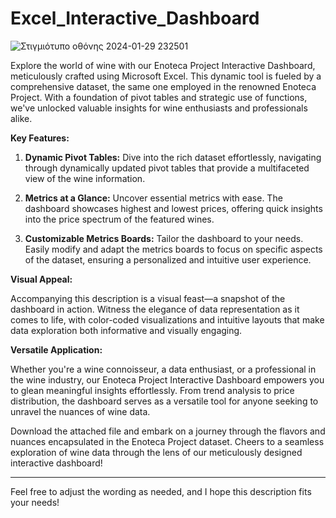 # Excel_Interactive_Dashboard

![Στιγμιότυπο οθόνης 2024-01-29 232501](https://github.com/st9ho3/Excel_Interactive_Dashboard/assets/148724871/ccc9ff5f-527c-4fe3-8b03-74ca1560b36a)



Explore the world of wine with our Enoteca Project Interactive Dashboard, meticulously crafted using Microsoft Excel. This dynamic tool is fueled by a comprehensive dataset, the same one employed in the renowned Enoteca Project. With a foundation of pivot tables and strategic use of functions, we've unlocked valuable insights for wine enthusiasts and professionals alike.

**Key Features:**

1. **Dynamic Pivot Tables:** Dive into the rich dataset effortlessly, navigating through dynamically updated pivot tables that provide a multifaceted view of the wine information.

2. **Metrics at a Glance:** Uncover essential metrics with ease. The dashboard showcases highest and lowest prices, offering quick insights into the price spectrum of the featured wines.

3. **Customizable Metrics Boards:** Tailor the dashboard to your needs. Easily modify and adapt the metrics boards to focus on specific aspects of the dataset, ensuring a personalized and intuitive user experience.

**Visual Appeal:**

Accompanying this description is a visual feast—a snapshot of the dashboard in action. Witness the elegance of data representation as it comes to life, with color-coded visualizations and intuitive layouts that make data exploration both informative and visually engaging.

**Versatile Application:**

Whether you're a wine connoisseur, a data enthusiast, or a professional in the wine industry, our Enoteca Project Interactive Dashboard empowers you to glean meaningful insights effortlessly. From trend analysis to price distribution, the dashboard serves as a versatile tool for anyone seeking to unravel the nuances of wine data.

Download the attached file and embark on a journey through the flavors and nuances encapsulated in the Enoteca Project dataset. Cheers to a seamless exploration of wine data through the lens of our meticulously designed interactive dashboard!

--- 



Feel free to adjust the wording as needed, and I hope this description fits your needs!
